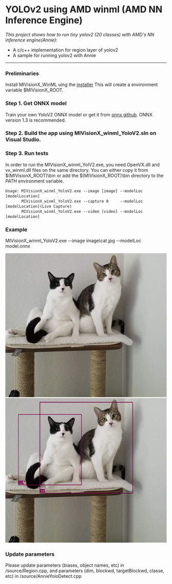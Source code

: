 # YOLOv2 using AMD winml (AMD NN Inference Engine)

*This project shows how to run tiny yolov2 (20 classes) with AMD's NN inference engine(Annie):*
+ A c/c++ implementation for region layer of yolov2
+ A sample for running yolov2 with Annie

---

### Preliminaries
Install MIVisionX_WinML uing the [installer](https://github.com/GPUOpen-ProfessionalCompute-Libraries/MIVisionX#build--install-mivisionx)
This will create a environment variable $MIVisionX_ROOT. 


### Step 1. Get ONNX model
Train your own YoloV2 ONNX model or get it from [onnx github](https://github.com/onnx/models/tree/master/tiny_yolov2).
ONNX version 1.3 is recommended.

### Step 2. Build the app using MIVisionX_winml_YoloV2.sln on Visual Studio.

### Step 3. Run tests
In order to run the MIVisionX_winml_YolV2.exe, you need OpenVX.dll and vx_winml.dll files on the same directory. You can either copy it from $(MIVisionX_ROOT)\bin or add the $(MIVisionX_ROOT)\bin directory to the $PATH$ environment variable.

```	
Usage: MIVisionX_winml_YoloV2.exe --image [image] --modelLoc [modelLocation]
       MIVisionX_winml_YoloV2.exe --capture 0     --modelLoc [modelLocation](Live Capture)
       MIVisionX_winml_YoloV2.exe --video [video] --modelLoc [modelLocation]
```

### Example

MIVisionX_winml_YoloV2.exe --image image\cat.jpg --modelLoc model.onnx


<p align="center">
  <img src="./image/cat.jpg">
  <img src="./image/cat-yolo.jpg">
</p>

### Update parameters

Please update parameters (biases, object names, etc) in /source/Region.cpp, and parameters (dim, blockwd, targetBlockwd, classe, etc) in /source/AnnieYoloDetect.cpp

